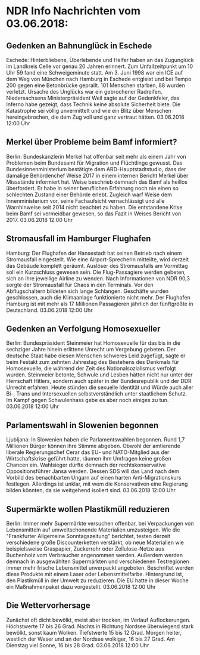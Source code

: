 # NDR Info Nachrichten vom 03.06.2018:


## Gedenken an Bahnunglück in Eschede
Eschede:		Hinterbliebene, Überlebende und Helfer haben an das Zugunglück im Landkreis Celle vor genau 20 Jahren erinnert. Zum Unfallzeitpunkt um 10 Uhr 59 fand eine Schweigeminute statt. Am 3. Juni 1998 war ein ICE auf dem Weg von München nach Hamburg in Eschede entgleist und bei Tempo 200 gegen eine Betonbrücke geprallt. 101 Menschen starben, 88 wurden verletzt. Ursache des Unglücks war ein gebrochener Radreifen. Niedersachsens Ministerpräsident Weil sagte auf der Gedenkfeier, das Inferno habe gezeigt, dass Technik keine absolute Sicherheit biete. Die Katastrophe sei völlig unvermittelt und wie ein Blitz über Menschen hereingebrochen, die dem Zug voll und ganz vertraut hätten. 03.06.2018 12:00 Uhr 

## Merkel über Probleme beim Bamf informiert?
Berlin: Bundeskanzlerin Merkel hat offenbar seit mehr als einem Jahr von Problemen beim Bundesamt für Migration und Flüchtlinge gewusst. Das Bundesinnenministerium bestätigte dem ARD-Hauptstadtstudio, dass der damalige Behördenchef Weise 2017 in einem internen Bericht Merkel über Missstände informiert hat. Weise beschrieb demnach das Bamf als heillos überfordert. Er habe in seiner beruflichen Erfahrung noch nie einen so schlechten Zustand einer Behörde erlebt. Zugleich warf Weise dem Innenministerium vor, seine Fachaufsicht vernachlässigt und alle Warnhinweise seit 2014 nicht beachtet zu haben. Die entstandene Krise beim Bamf sei vermeidbar gewesen, so das Fazit in Weises Bericht von 2017. 03.06.2018 12:00 Uhr 

## Stromausfall im Hamburger Flughafen
Hamburg:	Der Flughafen der Hansestadt hat seinen Betrieb nach einem Stromausfall eingestellt. Wie eine Airport-Sprecherin mitteilte, wird derzeit das Gebäude komplett geräumt. Auslöser des Stromausfalls am Vormittag soll ein Kurzschluss gewesen sein. Die Flug-Passagiere werden gebeten, sich an ihre jeweilige Airline zu wenden. Nach Informationen von NDR 90,3 sorgte der Stromausfall für Chaos in den Terminals. Vor den Abflugschaltern bildeten sich lange Schlangen. Geschäfte wurden geschlossen, auch die Klimaanlage funktionierte nicht mehr. Der Flughafen Hamburg ist mit mehr als 17 Millionen Passagieren jährlich der fünftgrößte in Deutschland. 03.06.2018 12:00 Uhr 

## Gedenken an Verfolgung Homosexueller
Berlin:	Bundespräsident Steinmeier hat Homosexuelle für das bis in die sechziger Jahre hinein erlittene Unrecht um Vergebung gebeten. Der deutsche Staat habe diesen Menschen schweres Leid zugefügt, sagte er beim Festakt zum zehnten Jahrestag des Bestehens des Denkmals für Homosexuelle, die während der Zeit des Nationalsozialismus verfolgt wurden. Steinmeier betonte, Schwule und Lesben hätten nicht nur unter der Herrschaft Hitlers, sondern auch später in der Bundesrepublik und der DDR Unrecht erfahren. Heute stünden die sexuelle Identität und Würde auch aller Bi-, Trans und Intersexuellen selbstverständlich unter staatlichem Schutz. Im Kampf gegen Schwulenhass gebe es aber noch einiges zu tun. 03.06.2018 12:00 Uhr 

## Parlamentswahl in Slowenien begonnen
Ljubljana: In Slowenien haben die Parlamentswahlen begonnen. Rund 1,7 Millionen Bürger können ihre Stimme abgeben. Obwohl der amtierende liberale Regierungschef Cerar das EU- und NATO-Mitglied aus der Wirtschaftskrise geführt hatte, räumen ihm Umfragen keine großen Chancen ein. Wahlsieger dürfte demnach der rechtskonservative Oppositionsführer Jansa werden. Dessen SDS will das Land nach dem Vorbild des benachbarten Ungarn auf einen harten Anti-Migrationskurs festlegen. Allerdings ist unklar, mit wem die Konservativen eine Regierung bilden könnten, da sie weitgehend isoliert sind. 03.06.2018 12:00 Uhr 

## Supermärkte wollen Plastikmüll reduzieren
Berlin: Immer mehr Supermärkte versuchen offenbar, bei Verpackungen von Lebensmitteln auf umweltschonende Materialien umzusteigen. Wie die "Frankfurter Allgemeine Sonntagszeitung" berichtet, testen derzeit verschiedene große Discounterketten verstärkt, ob neue Materialien wie beispielsweise Graspapier, Zuckerrohr oder Zellulose-Netze aus Buchenholz vom Verbraucher angenommen werden. Außerdem werden demnach in ausgewählten Supermärkten und verschiedenen Testregionen immer mehr frische Lebensmittel unverpackt angeboten. Beschriftet werden diese Produkte mit einem Laser oder Lebensmittelfarbe. Hintergrund ist, den Plastikmüll in der Umwelt zu reduzieren. Die EU hatte in dieser Woche ein Maßnahmenpaket dazu vorgestellt. 03.06.2018 12:00 Uhr 

## Die Wettervorhersage
Zunächst oft dicht bewölkt, meist aber trocken, im Verlauf Auflockerungen. Höchstwerte 17 bis 26 Grad. Nachts in Richtung Nordsee überwiegend stark bewölkt, sonst kaum Wolken. Tiefstwerte 15 bis 12 Grad. Morgen heiter, westlich der Weser und an der Nordsee wolkiger, 16 bis 27 Grad. Am Dienstag viel Sonne, 16 bis 28 Grad. 03.06.2018 12:00 Uhr 
